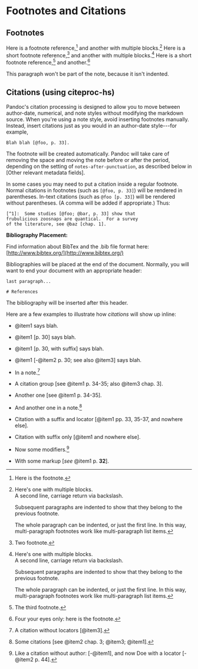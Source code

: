 # Footnotes and Citations 

## Footnotes

Here is a footnote reference,[^fn1] and another with multiple blocks.[^longnote]
Here is a short footnote reference,[^fn2] and another with multiple blocks.[^longnote]
Here is a short footnote reference,[^fn3] and another.[^fn4]

[^fn1]: Here is the footnote.
[^fn2]: Two footnote.
[^fn3]: The third footnote.
[^fn4]: Four your eyes only: here is the footnote.

[^longnote]: Here's one with multiple blocks.\
A second line, carriage return via backslash.

    Subsequent paragraphs are indented to show that they
belong to the previous footnote.

    The whole paragraph can be indented, or just the first
    line.  In this way, multi-paragraph footnotes work like
    multi-paragraph list items.

This paragraph won't be part of the note, because it
isn't indented.

## Citations (using citeproc-hs) 

Pandoc's citation processing is designed to allow you to
move between author-date, numerical, and note styles without
modifying the markdown source.  When you're using a note
style, avoid inserting footnotes manually. Instead, insert
citations just as you would in an author-date style---for
example,

    Blah blah [@foo, p. 33].

The footnote will be created automatically. Pandoc will take
care of removing the space and moving the note before or
after the period, depending on the setting of
`notes-after-punctuation`, as described below in [Other relevant
metadata fields].

In some cases you may need to put a citation inside a regular
footnote.  Normal citations in footnotes (such as `[@foo, p.
33]`) will be rendered in parentheses.  In-text citations (such
as `@foo [p. 33]`) will be rendered without parentheses. (A
comma will be added if appropriate.)  Thus:

    [^1]:  Some studies [@foo; @bar, p. 33] show that
    frubulicious zoosnaps are quantical.  For a survey
    of the literature, see @baz [chap. 1].

**Bibliography Placement:**

Find information about BibTex and the .bib file format here: [http://www.bibtex.org/](http://www.bibtex.org/)

Bibliographies will be placed at the end of the document. Normally, you will want to end your document with an appropriate header:

~~~
last paragraph...

# References
~~~

The bibliography will be inserted after this header.

Here are a few examples to illustrate how *citations* will show up inline:


-   @item1 says blah.

-   @item1 [p. 30] says blah.

-   @item1 [p. 30, with suffix] says blah.

-   @item1 [-@item2 p. 30; see also @item3] says blah.

-   In a note.[^1]

[^1]: A citation without locators [@item3].

-   A citation group [see @item1 p. 34-35; also @item3 chap. 3].

-   Another one [see @item1 p. 34-35].

-   And another one in a note.[^2]

[^2]: Some citations [see @item2 chap. 3; @item3; @item1].

-   Citation with a suffix and locator [@item1 pp. 33, 35-37, and nowhere else].

-   Citation with suffix only [@item1 and nowhere else].

-   Now some modifiers.[^3]

[^3]: Like a citation without author: [-@item1], and now Doe with a locator [-@item2 p. 44].

-   With some markup [*see* @item1 p. **32**].
